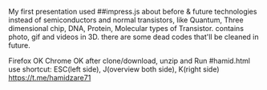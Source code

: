 My first presentation used ##impress.js about before & future technologies instead of semiconductors and normal transistors, like
Quantum, Three dimensional chip, DNA, Protein, Molecular types of Transistor.
contains photo, gif and videos in 3D.
there are some dead codes that'll be cleaned in future.

Firefox OK
Chrome OK
after clone/download, unzip and Run #hamid.html
use shortcut: ESC(left side), J(overview both side), K(right side)
https://t.me/hamidzare71
